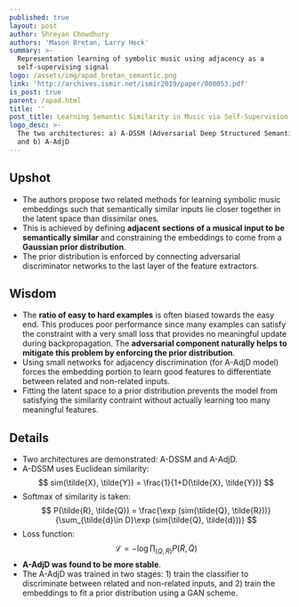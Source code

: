 ```yaml
---
published: true
layout: post
author: Shreyan Chowdhury
authors: 'Mason Bretan, Larry Heck'
summary: >-
  Representation learning of symbolic music using adjacency as a
  self-supervising signal
logo: /assets/img/apad_bretan_semantic.png
link: 'http://archives.ismir.net/ismir2019/paper/000053.pdf'
is_post: true
parent: /apad.html
title: ''
post_title: Learning Semantic Similarity in Music via Self-Supervision
logo_desc: >-
  The two architectures: a) A-DSSM (Adversarial Deep Structured Semantic Model)
  and b) A-AdjD
---
```

## Upshot
- The authors propose two related methods for learning symbolic music embeddings such that semantically similar inputs lie closer together in the latent space than dissimilar ones.
- This is achieved by defining **adjacent sections of a musical input to be semantically similar** and constraining the embeddings to come from a **Gaussian prior distribution**.
- The prior distribution is enforced by connecting adversarial discriminator networks to the last layer of the feature extractors. 

## Wisdom
- The **ratio of easy to hard examples** is often biased towards the easy end. This produces poor performance since many examples can satisfy the constraint with a very small loss that provides no meaningful update during backpropagation. The **adversarial component naturally helps to mitigate this problem by enforcing the prior distribution**.
- Using small networks for adjacency discrimination (for A-AdjD model) forces the embedding portion to learn good features to differentiate between related and non-related inputs.
- Fitting the latent space to a prior distribution prevents the model from satisfying the similarity contraint without actually learning too many meaningful features.

## Details
- Two architectures are demonstrated: A-DSSM and A-AdjD.
- A-DSSM uses Euclidean similarity:<br>
$$
sim(\tilde{X}, \tilde{Y}) = \frac{1}{1+D(\tilde{X}, \tilde{Y})}
$$
- Softmax of similarity is taken:<br>
$$
P(\tilde{R}, \tilde{Q}) = \frac{\exp (sim(\tilde{Q}, \tilde{R}))}{\sum_{\tilde{d}\in D}\exp (sim(\tilde{Q}, \tilde{d}))}
$$
- Loss function:<br>
$$
\mathcal{L} = - \log \prod_{(Q,R)} P(\tilde{R}, \tilde{Q})
$$
- **A-AdjD was found to be more stable**.
- The A-AdjD was trained in two stages: 1) train the classifier to discriminate between related and non-related inputs, and 2) train the embeddings to fit a prior distribution using a GAN scheme.
